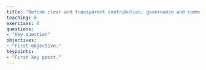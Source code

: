 ```yaml
---
title: "Define clear and transparent contribution, governance and communication processes"
teaching: 0
exercises: 0
questions:
- "Key question"
objectives:
- "First objective."
keypoints:
- "First key point."
---
```

